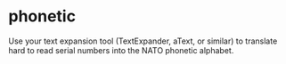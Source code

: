 # phonetic
Use your text expansion tool (TextExpander, aText, or similar) to translate hard to read serial numbers into the NATO phonetic alphabet.
